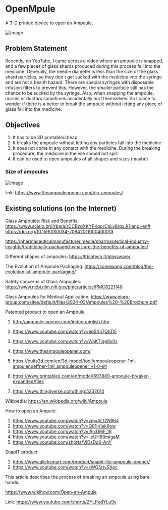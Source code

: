 # OpenMpule
A 3-D printed device to open an Ampoule.

![image](https://github.com/satishgaurav/ampoule/assets/36672530/2150da93-e0fb-47be-9974-e81f8e73a52c)

## Problem Statement 
Recently, on YouTube, I came across a video where an ampoule is snapped, and a few pieces of glass shards produced during this process fall into the medicine. Generally, the needle diameter is less than the size of the glass shard particles, so they don't get sucked with the medicine into the syringe and are not a health hazard. There are special syringes with disposable infusion filters to prevent this. However, the smaller particle still has the chance to be sucked by the syringe. Also, when snapping the ampoule, nurses or doctors sometimes accidentally hurt themselves. So I came to wonder if there is a better to break the ampoule without letting any piece of glass fall into the medicine. 

## Objectives 
1. It has to be 3D printable/cheap 
2. It breaks the ampoule without letting any particles fall into the medicine
3. It does not come in any contact with the medicine. During the breaking procedure, the medicine in the vile should not spill
4. It can be used to open ampoules of all shapes and sizes (maybe)

### Size of ampoules 
![image](https://github.com/satishgaurav/ampoule/assets/36672530/566a201d-982e-4fdf-b7a1-437055076073)

link: https://www.theampouleopener.com/din-ampoules/


## Existing solutions (on the Internet)

Glass Ampoules: Risk and Benefits: 
https://www.scielo.br/j/rba/a/rCCBzdXKYPKqprCpLy8rqxJ/?lang=en#
https://doi.org/10.1590/S0034-70942011000400013

https://pharmaceuticalmanufacturer.media/pharmaceutical-industry-insights/traditionally-packaged-what-are-the-benefits-of-ampoules/

Different shapes of ampoules: https://ltbiotech.lt/glassware/

The Evolution of Ampoule Packaging: 
https://somewang.com/blog/the-evolution-of-ampoule-packaging/

Safety concerns of Glass Ampoules: 
https://www.ncbi.nlm.nih.gov/pmc/articles/PMC8221140

Glass Ampoules for Medical Application: 
https://www.nipro-group.com/sites/default/files/2024-03/Ampoules%20-%20Brochure.pdf


Patented product to open an Ampoule

1. http://ampoule-opener.com/index-english.htm
2. https://www.youtube.com/watch?v=ep5Xn7QhTlE
3. https://www.youtube.com/watch?v=WaKTigg6x0s
4. https://www.theampouleopener.com/


1. https://cults3d.com/en/3d-model/tool/ampouleopener-1ml-ampulenoeffner-1ml_ampouleopener_v1-0-stl
2. https://www.printables.com/en/model/693889-ampoule-breaker-expanded/files
3. https://www.thingiverse.com/thing:5232010


Wikipedia: 
https://en.wikipedia.org/wiki/Ampoule

How to open an Ampule: 
1. https://www.youtube.com/watch?v=zmxAL1ZN964
2. https://www.youtube.com/watch?v=Q81ln1ek9ow
3. https://www.youtube.com/watch?v=l9IxUi6F_18
4. https://www.youtube.com/watch?v=-eUH60mIgaM
5. https://www.youtube.com/shorts/VlDsDg6-AnY


SnapIT product: 

1. https://www.qlicksmart.com/product/snapit-lite-ampoule-opener/
2. https://www.youtube.com/watch?v=sWG5rtvSXec


This article describes the process of breaking an ampoule using bare hands:

https://www.wikihow.com/Open-an-Ampule

Link: 
https://www.youtube.com/shorts/ZYLPedYLu9s

